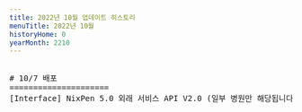```yaml
---
title: 2022년 10월 업데이트 히스토리
menuTitle: 2022년 10월
historyHome: 0
yearMonth: 2210
---
```


<pre>

<bold># 10/7 배포</bold>
=====================
<span class="box other">[Interface]</span> NixPen 5.0 외래 서비스 API V2.0 (일부 병원만 해당됩니다.)

</pre>
